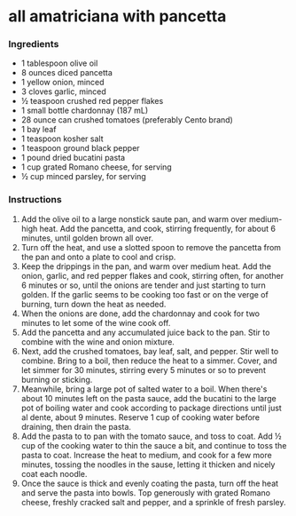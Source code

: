 # all amatriciana with pancetta

### Ingredients
- 1 tablespoon olive oil
- 8 ounces diced pancetta
- 1 yellow onion, minced
- 3 cloves garlic, minced
- ½ teaspoon crushed red pepper flakes
- 1 small bottle chardonnay (187 mL)
- 28 ounce can crushed tomatoes (preferably Cento brand)
- 1 bay leaf
- 1 teaspoon kosher salt
- 1 teaspoon ground black pepper
- 1 pound dried bucatini pasta
- 1 cup grated Romano cheese, for serving
- ½ cup minced parsley, for serving

### Instructions
1. Add the olive oil to a large nonstick saute pan, and warm over medium-high heat. Add the pancetta, and cook, stirring frequently, for about 6 minutes, until golden brown all over. 
2. Turn off the heat, and use a slotted spoon to remove the pancetta from the pan and onto a plate to cool and crisp. 
3. Keep the drippings in the pan, and warm over medium heat. Add the onion, garlic, and red pepper flakes and cook, stirring often, for another 6 minutes or so, until the onions are tender and just starting to turn golden. If the garlic seems to be cooking too fast or on the verge of burning, turn down the heat as needed. 
4. When the onions are done, add the chardonnay and cook for two minutes to let some of the wine cook off. 
5. Add the pancetta and any accumulated juice back to the pan. Stir to combine with the wine and onion mixture. 
6. Next, add the crushed tomatoes, bay leaf, salt, and pepper. Stir well to combine. Bring to a boil, then reduce the heat to a simmer. Cover, and let simmer for 30 minutes, stirring every 5 minutes or so to prevent burning or sticking. 
7. Meanwhile, bring a large pot of salted water to a boil. When there's about 10 minutes left on the pasta sauce, add the bucatini to the large pot of boiling water and cook according to package directions until just al dente, about 9 minutes. Reserve 1 cup of cooking water before draining, then drain the pasta. 
8. Add the pasta to to pan with the tomato sauce, and toss to coat. Add ½ cup of the cooking water to thin the sauce a bit, and continue to toss the pasta to coat. Increase the heat to medium, and cook for a few more minutes, tossing the noodles in the sause, letting it thicken and nicely coat each noodle. 
9. Once the sauce is thick and evenly coating the pasta, turn off the heat and serve the pasta into bowls. Top generously with grated Romano cheese, freshly cracked salt and pepper, and a sprinkle of fresh parsley.